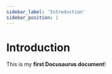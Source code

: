 ```yaml
---
sidebar_label: 'Introduction'
sidebar_position: 1
---
```


# Introduction

This is my **first Docusaurus document**!


